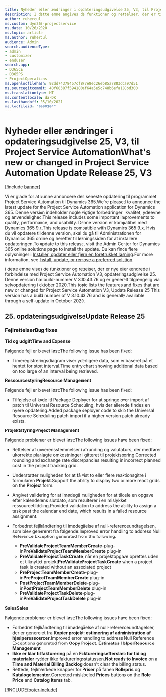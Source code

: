 ```yaml
---
title: Nyheder eller ændringer i opdateringsudgivelse 25, V3, til Project Service Automation
description: I dette emne angives de funktioner og rettelser, der er tilgængelige til Project Service Automation, opdateringsudgivelse 25, V3.
author: ruhercul
ms.custom: dyn365-projectservice
ms.date: 10/26/2020
ms.topic: article
ms.author: ruhercul
audience: Admin
search.audienceType:
- admin
- customizer
- enduser
search.app:
- D365CE
- D365PS
- ProjectOperations
ms.openlocfilehash: 92dd74378457cf877e8ec26eb85a7883dda97d51
ms.sourcegitcommit: 40f68387f594180af64a5e5c748b6efa188bd300
ms.translationtype: HT
ms.contentlocale: da-DK
ms.lasthandoff: 05/10/2021
ms.locfileid: "6000204"
---
```

# <a name="whats-new-or-changed-in-project-service-automation-update-release-25-v3"></a><span data-ttu-id="b86c5-103">Nyheder eller ændringer i opdateringsudgivelse 25, V3, til Project Service Automation</span><span class="sxs-lookup"><span data-stu-id="b86c5-103">What's new or changed in Project Service Automation Update Release 25, V3</span></span>

[!include [banner](../includes/psa-now-project-operations.md)]

<span data-ttu-id="b86c5-104">Vi er glade for at kunne annoncere den seneste opdatering til programmet Project Service Automation til Dynamics 365.</span><span class="sxs-lookup"><span data-stu-id="b86c5-104">We’re pleased to announce the latest update for the Project Service Automation application for Dynamics 365.</span></span> <span data-ttu-id="b86c5-105">Denne version indeholder nogle vigtige forbedringer i kvalitet, ydeevne og anvendelighed.</span><span class="sxs-lookup"><span data-stu-id="b86c5-105">This release includes some important improvements to quality, performance, and usability.</span></span> <span data-ttu-id="b86c5-106">Denne version er kompatibel med Dynamics 365 9.x.</span><span class="sxs-lookup"><span data-stu-id="b86c5-106">This release is compatible with Dynamics 365 9.x.</span></span> <span data-ttu-id="b86c5-107">Hvis du vil opdatere til denne version, skal du gå til Administrationen for Dynamics 365 online og herefter til løsningssiden for at installere opdateringen.</span><span class="sxs-lookup"><span data-stu-id="b86c5-107">To update to this release, visit the Admin Center for Dynamics 365 online solutions page to install the update.</span></span> <span data-ttu-id="b86c5-108">Du kan finde flere oplysninger i [Installer, opdater eller fjern en foretrukket løsning](/power-platform/admin/install-remove-preferred-solution).</span><span class="sxs-lookup"><span data-stu-id="b86c5-108">For more information, see [Install, update, or remove a preferred solution](/power-platform/admin/install-remove-preferred-solution).</span></span>

<span data-ttu-id="b86c5-109">I dette emne vises de funktioner og rettelser, der er nye eller ændrede i forbindelse med Project Service Automation V3, opdateringsudgivelse 25. Denne version har build-nummer V 3.10.43.76 og er generelt tilgængelig via selvopdatering i oktober 2020.</span><span class="sxs-lookup"><span data-stu-id="b86c5-109">This topic lists the features and fixes that are new or changed for Project Service Automation V3, Update Release 25 This version has a build number of V 3.10.43.76 and is generally available through a self-update in October 2020.</span></span>

## <a name="update-release-25"></a><span data-ttu-id="b86c5-110">25. opdateringsudgivelse</span><span class="sxs-lookup"><span data-stu-id="b86c5-110">Update Release 25</span></span>

### <a name="bug-fixes"></a><span data-ttu-id="b86c5-111">Fejlrettelser</span><span class="sxs-lookup"><span data-stu-id="b86c5-111">Bug fixes</span></span>

<span data-ttu-id="b86c5-112">**Tid og udgift**</span><span class="sxs-lookup"><span data-stu-id="b86c5-112">**Time and Expense**</span></span>

<span data-ttu-id="b86c5-113">Følgende fejl er blevet løst:</span><span class="sxs-lookup"><span data-stu-id="b86c5-113">The following issue has been fixed:</span></span>

- <span data-ttu-id="b86c5-114">Timeregistreringsdiagram viser yderligere data, som er baseret på et hentet for stort interval.</span><span class="sxs-lookup"><span data-stu-id="b86c5-114">Time entry chart showing additional data based on too large of an interval being retrieved.</span></span>

<span data-ttu-id="b86c5-115">**Ressourcestyring**</span><span class="sxs-lookup"><span data-stu-id="b86c5-115">**Resource Management**</span></span>

<span data-ttu-id="b86c5-116">Følgende fejl er blevet løst:</span><span class="sxs-lookup"><span data-stu-id="b86c5-116">The following issue has been fixed:</span></span>

- <span data-ttu-id="b86c5-117">Tilføjelse af kode itl Package Deployer for at springe over import af patch til Universal Resource Scheduling, hvis der allerede findes en nyere opdatering.</span><span class="sxs-lookup"><span data-stu-id="b86c5-117">Added package deployer code to skip the Universal Resource Scheduling patch import if a higher version patch already exists.</span></span>

<span data-ttu-id="b86c5-118">**Projektstyring**</span><span class="sxs-lookup"><span data-stu-id="b86c5-118">**Project Management**</span></span>

<span data-ttu-id="b86c5-119">Følgende problemer er blevet løst:</span><span class="sxs-lookup"><span data-stu-id="b86c5-119">The following issues have been fixed:</span></span>

- <span data-ttu-id="b86c5-120">Rettelser af uoverensstemmelser i afrunding og valutakurs, der medfører ukorrekte planlagte omkostninger i gitteret til projektsporing.</span><span class="sxs-lookup"><span data-stu-id="b86c5-120">Corrected rounding and exchange rate discrepancies resulting in incorrect planned cost in the project tracking grid.</span></span>
- <span data-ttu-id="b86c5-121">Understøtter muligheden for at få vist to eller flere reaktionsgitre i formularen **Projekt**.</span><span class="sxs-lookup"><span data-stu-id="b86c5-121">Support the ability to display two or more react grids on the **Project** form.</span></span>
- <span data-ttu-id="b86c5-122">Angivet validering for at imødegå muligheden for at tildele en opgave efter kalenderens slutdato, som resulterer i en mislykket ressourcetildeling.</span><span class="sxs-lookup"><span data-stu-id="b86c5-122">Provided validation to address the ability to assign a task past the calendar end date, which results in a failed resource assignment.</span></span>
- <span data-ttu-id="b86c5-123">Forbedret fejlhåndtering til imødegåelse af null-referenceundtagelsen, som blev genereret fra følgende:</span><span class="sxs-lookup"><span data-stu-id="b86c5-123">Improved error handling to address Null Reference Exception generated from the following:</span></span>

    - <span data-ttu-id="b86c5-124">**PreValidateProjectTeamMemberCreate**-plug-in</span><span class="sxs-lookup"><span data-stu-id="b86c5-124">**PreValidateProjectTeamMemberCreate** plug-in</span></span>
    - <span data-ttu-id="b86c5-125">**PreValidateProjectTaskCreate**, når en projektopgave oprettes uden et tilknyttet projekt</span><span class="sxs-lookup"><span data-stu-id="b86c5-125">**PreValidateProjectTaskCreate** when a project task is created without an associated project</span></span>
    - <span data-ttu-id="b86c5-126">**PreProjectTeamMemberCreate**-plug-in</span><span class="sxs-lookup"><span data-stu-id="b86c5-126">**PreProjectTeamMemberCreate** plug-in</span></span>
    - <span data-ttu-id="b86c5-127">**PostProjectTeamMemberDelete**-plug-in</span><span class="sxs-lookup"><span data-stu-id="b86c5-127">**PostProjectTeamMemberDelete** plug-in</span></span>
    - <span data-ttu-id="b86c5-128">**PreValidateProjectTaskDelete**-plug-in</span><span class="sxs-lookup"><span data-stu-id="b86c5-128">**PreValidateProjectTaskDelete** plug-in</span></span>

<span data-ttu-id="b86c5-129">**Sales**</span><span class="sxs-lookup"><span data-stu-id="b86c5-129">**Sales**</span></span>

<span data-ttu-id="b86c5-130">Følgende problemer er blevet løst:</span><span class="sxs-lookup"><span data-stu-id="b86c5-130">The following issues have been fixed:</span></span>

- <span data-ttu-id="b86c5-131">Forbedret fejlhåndtering til imødegåelse af null-referenceundtagelser, der er genereret fra **Kopier projekt: estimering af administration af hjælperessourcer**.</span><span class="sxs-lookup"><span data-stu-id="b86c5-131">Improved error handling to address Null Reference Exceptions generated from **Copy Project: Estimates HelperResource Management**.</span></span>
- <span data-ttu-id="b86c5-132">**Ikke er klar til fakturering** på en **Faktureringsefterslæb for tid og materialer** rydder ikke faktureringsstatussen.</span><span class="sxs-lookup"><span data-stu-id="b86c5-132">**Not ready to Invoice** on a **Time and Material Billing Backlog** doesn't clear the billing status.</span></span>
- <span data-ttu-id="b86c5-133">Rettede, fejlmærkede knapper for **Priser** på fanen **Rollepris** og **Katalogelementer**.</span><span class="sxs-lookup"><span data-stu-id="b86c5-133">Corrected mislabeled **Prices** buttons on the **Role Price** and **Catalog Items** tab.</span></span>


[!INCLUDE[footer-include](../includes/footer-banner.md)]